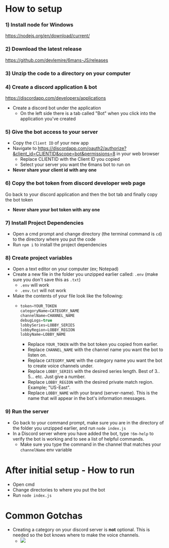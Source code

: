 # How to setup

### 1) Install node for Windows
https://nodejs.org/en/download/current/

### 2) Download the latest release
https://github.com/devlemire/6mans-JS/releases

### 3) Unzip the code to a directory on your computer

### 4) Create a discord application & bot
https://discordapp.com/developers/applications
- Create a discord bot under the application
  - On the left side there is a tab called "Bot" when you click into the application you've created

### 5) Give the bot access to your server
- Copy the `Client ID` of your new app
- Navigate to https://discordapp.com/oauth2/authorize?&client_id=CLIENTID&scope=bot&permissions=8 in your web browser
  - Replace CLIENTID with the Client ID you copied
  - Select your server you want the 6mans bot to run on
- <b>Never share your client id with any one</b>
  
### 6) Copy the bot token from discord developer web page
Go back to your discord application and then the bot tab and finally copy the bot token
- <b>Never share your bot token with any one</b>

### 7) Install Project Dependencies
- Open a cmd prompt and change directory (the terminal command is `cd`) to the directory where you put the code
- Run `npm i` to install the project dependencies

### 8) Create project variables
- Open a text editor on your computer (ex; Notepad)
- Create a new file in the folder you unzipped earlier called: `.env` (make sure you don't save this as `.txt`)
  - `.env` will work
  - `.env.txt` will not work
- Make the contents of your file look like the following:
  - ```js
    token=YOUR_TOKEN
    categoryName=CATEGORY_NAME
    channelName=CHANNEL_NAME
    debugLogs=true
    lobbySeries=LOBBY_SERIES
    lobbyRegion=LOBBY_REGION
    lobbyName=LOBBY_NAME
    ```
    - Replace `YOUR_TOKEN` with the bot token you copied from earlier.
    - Replace `CHANNEL_NAME` with the channel name you want the bot to listen on.
    - Replace `CATEGORY_NAME` with the category name you want the bot to create voice channels under.
    - Replace `LOBBY_SERIES` with the desired series length. Best of 3.. 5... etc. Just give a number.
    - Replace `LOBBY_REGION` with the desired private match region. Example; "US-East".
    - Replace `LOBBY_NAME` with your brand (server-name). This is the name that will appear in the bot's information messages.

### 9) Run the server
- Go back to your command prompt, make sure you are in the directory of the folder you unzipped earlier, and run `node index.js`
- In a Discord server where you have added the bot, type `!6m-help` to verify the bot is working and to see a list of helpful commands.
  - Make sure you type the command in the channel that matches your `channelName` env variable

# After initial setup - How to run

- Open cmd
- Change directories to where you put the bot
- Run `node index.js`

# Common Gotchas

- Creating a category on your discord server is <b>not</b> optional. This is needed so the bot knows where to make the voice channels.
  - <img src="https://github.com/devlemire/6mans-JS/blob/master/screenshots/category.png">